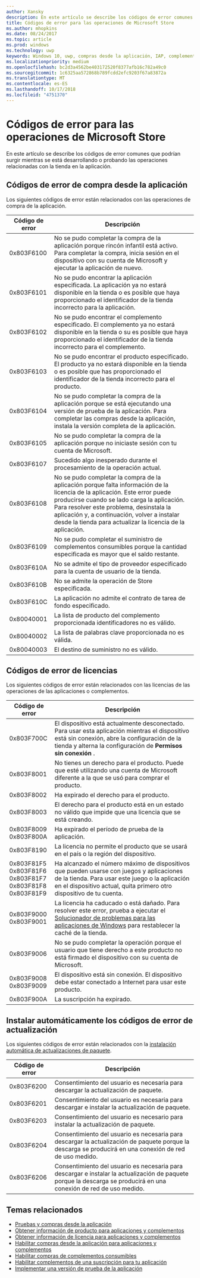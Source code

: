```yaml
---
author: Xansky
description: En este artículo se describe los códigos de error comunes para las operaciones de la tienda para aplicaciones y complementos, incluidos en la aplicación de compras, licencias y actualizaciones de la aplicación de la instalación automática.
title: Códigos de error para las operaciones de Microsoft Store
ms.author: mhopkins
ms.date: 08/24/2017
ms.topic: article
ms.prod: windows
ms.technology: uwp
keywords: Windows 10, uwp, compras desde la aplicación, IAP, complementos, códigos de error
ms.localizationpriority: medium
ms.openlocfilehash: bc2d3a4562be403172520f8377afb16c782a49c0
ms.sourcegitcommit: 1c6325aa572868b789fcdd2efc9203f67a83872a
ms.translationtype: MT
ms.contentlocale: es-ES
ms.lasthandoff: 10/17/2018
ms.locfileid: "4751370"
---
```

# <a name="error-codes-for-store-operations"></a>Códigos de error para las operaciones de Microsoft Store

<!-- confirm whether symbolic names are defined for app developers, or do they just handle direct error code values -->

En este artículo se describe los códigos de error comunes que podrían surgir mientras se está desarrollando o probando las operaciones relacionadas con la tienda en la aplicación.

## <a name="in-app-purchase-error-codes"></a>Códigos de error de compra desde la aplicación

Los siguientes códigos de error están relacionados con las operaciones de compra de la aplicación.

|  Código de error  |  Descripción  |
|--------------|---------------|
| 0x803F6100   | No se pudo completar la compra de la aplicación porque rincón infantil está activo. Para completar la compra, inicia sesión en el dispositivo con su cuenta de Microsoft y ejecutar la aplicación de nuevo.               |
| 0x803F6101   | No se pudo encontrar la aplicación especificada. La aplicación ya no estará disponible en la tienda o es posible que haya proporcionado el identificador de la tienda incorrecto para la aplicación.     |
| 0x803F6102   | No se pudo encontrar el complemento especificado. El complemento ya no estará disponible en la tienda o su es posible que haya proporcionado el identificador de la tienda incorrecto para el complemento.                                               |
| 0x803F6103   | No se pudo encontrar el producto especificado. El producto ya no estará disponible en la tienda o es posible que has proporcionado el identificador de la tienda incorrecto para el producto.                                          |
| 0x803F6104   | No se pudo completar la compra de la aplicación porque se está ejecutando una versión de prueba de la aplicación. Para completar las compras desde la aplicación, instala la versión completa de la aplicación.               |
| 0x803F6105   | No se pudo completar la compra de la aplicación porque no iniciaste sesión con tu cuenta de Microsoft.                                              |
| 0x803F6107   | Sucedido algo inesperado durante el procesamiento de la operación actual.                                             |
| 0x803F6108   | No se pudo completar la compra de la aplicación porque falta información de la licencia de la aplicación. Este error puede producirse cuando se lado carga la aplicación. Para resolver este problema, desinstala la aplicación y, a continuación, volver a instalar desde la tienda para actualizar la licencia de la aplicación.                                          |
| 0x803F6109   | No se pudo completar el suministro de complementos consumibles porque la cantidad especificada es mayor que el saldo restante.        |
| 0x803F610A   | No se admite el tipo de proveedor especificado para la cuenta de usuario de la tienda.                                            |
| 0x803F610B   | No se admite la operación de Store especificada.                                             |
| 0x803F610C   | La aplicación no admite el contrato de tarea de fondo especificado.                                             |
| 0x80040001   | La lista de producto del complemento proporcionada identificadores no es válido.                        |
| 0x80040002   | La lista de palabras clave proporcionada no es válida.                   |
| 0x80040003   | El destino de suministro no es válido.                       |

## <a name="licensing-error-codes"></a>Códigos de error de licencias

Los siguientes códigos de error están relacionados con las licencias de las operaciones de las aplicaciones o complementos.

|  Código de error  |  Descripción  |
|--------------|---------------|
| 0x803F700C   | El dispositivo está actualmente desconectado. Para usar esta aplicación mientras el dispositivo está sin conexión, abre la configuración de la tienda y alterna la configuración de **Permisos sin conexión** .            |
| 0x803F8001   | No tienes un derecho para el producto. Puede que esté utilizando una cuenta de Microsoft diferente a la que se usó para comprar el producto.           |
| 0x803F8002   | Ha expirado el derecho para el producto.           |
| 0x803F8003   | El derecho para el producto está en un estado no válido que impide que una licencia que se está creando.   |
| 0x803F8009<br/>0x803F800A   | Ha expirado el período de prueba de la aplicación.   |
| 0x803F8190   |  La licencia no permite el producto que se usará en el país o la región del dispositivo.  |
| 0x803F81F5<br/>0x803F81F6<br/>0x803F81F7<br/>0x803F81F8<br/>0x803F81F9   |  Ha alcanzado el número máximo de dispositivos que pueden usarse con juegos y aplicaciones de la tienda. Para usar este juego o la aplicación en el dispositivo actual, quita primero otro dispositivo de tu cuenta.  |
| 0x803F9000<br/>0x803F9001    |  La licencia ha caducado o está dañado. Para resolver este error, prueba a ejecutar el [Solucionador de problemas para las aplicaciones de Windows](https://support.microsoft.com/help/4027498/windows-run-the-troubleshooter-for-windows-apps) para restablecer la caché de la tienda.     |
| 0x803F9006    |  No se pudo completar la operación porque el usuario que tiene derecho a este producto no está firmado el dispositivo con su cuenta de Microsoft.            |
| 0x803F9008<br/>0x803F9009    |  El dispositivo está sin conexión. El dispositivo debe estar conectado a Internet para usar este producto.            |
| 0x803F900A    |  La suscripción ha expirado.            |


## <a name="self-install-update-error-codes"></a>Instalar automáticamente los códigos de error de actualización

Los siguientes códigos de error están relacionados con la [instalación automática de actualizaciones de paquete](../packaging/self-install-package-updates.md).

|  Código de error  |  Descripción  |
|--------------|---------------|
| 0x803F6200   | Consentimiento del usuario es necesaria para descargar la actualización de paquete.               |
| 0x803F6201   | Consentimiento del usuario es necesaria para descargar e instalar la actualización de paquete.                                                  |
| 0x803F6203   | Consentimiento del usuario es necesario para instalar la actualización de paquete.                                         |
| 0x803F6204   | Consentimiento del usuario es necesaria para descargar la actualización de paquete porque la descarga se producirá en una conexión de red de uso medido.                                             |
| 0x803F6206   | Consentimiento del usuario es necesaria para descargar e instalar la actualización de paquete porque la descarga se producirá en una conexión de red de uso medido.     |


## <a name="related-topics"></a>Temas relacionados

* [Pruebas y compras desde la aplicación](in-app-purchases-and-trials.md)
* [Obtener información de producto para aplicaciones y complementos](get-product-info-for-apps-and-add-ons.md)
* [Obtener información de licencia para aplicaciones y complementos](get-license-info-for-apps-and-add-ons.md)
* [Habilitar compras desde la aplicación para aplicaciones y complementos](enable-in-app-purchases-of-apps-and-add-ons.md)
* [Habilitar compras de complementos consumibles](enable-consumable-add-on-purchases.md)
* [Habilitar complementos de una suscripción para tu aplicación](enable-subscription-add-ons-for-your-app.md)
* [Implementar una versión de prueba de la aplicación](implement-a-trial-version-of-your-app.md)
